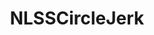 ---
title: NLSSCircleJerk
crosslinks:
- northernlion
- BigBrother
- furry_irl
- place
- h3h3productions
- food
- letsplay
- hatchery
- wholesomememes
- wholesomeyuri
- BlackPeopleTwitter
- truth
- PutAnEggOnIt
- teenagers
- jontron
- anime_irl
- MBMBAM
- music
---